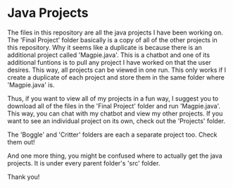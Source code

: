 # Java Projects

The files in this repository are all the java projects I have been working on. The 'Final Project' folder basically is a copy of all of the other projects in this repository. Why it seems like a duplicate is because there is an additional project called 'Magpie.java'. This is a chatbot and one of its additional funtions is to pull any project I have worked on that the user desires. This way, all projects can be viewed in one run. This only works if I create a duplicate of each project and store them in the same folder where 'Magpie.java' is. 

Thus, if you want to view all of my projects in a fun way, I suggest you to download all of the files in the 'Final Project' folder and run 'Magpie.java'. This way, you can chat with my chatbot and view my other projects. If you want to see an individual project on its own, check out the 'Projects' folder. 

The 'Boggle' and 'Critter' folders are each a separate project too. Check them out!

And one more thing, you might be confused where to actually get the java projects. It is under every parent folder's 'src' folder.

Thank you!
